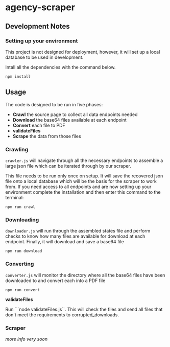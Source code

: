 # agency-scraper

## Development Notes
### Setting up your environment
This project is not designed for deployment, however, it will set up a local database to be used in development. 

Intall all the dependencies with the command below.

```terminal
npm install
```

## Usage
The code is designed to be run in five phases:
- **Crawl** the source page to collect all data endpoints needed 
- **Download** the base64 files available at each endpoint
- **Convert** each file to PDF
- **validateFiles**
- **Scrape** the data from those files


### Crawling
`crawler.js` will navigate through all the necessary endpoints to assemble a large json file which can be iterated through by our scraper.

This file needs to be run only once on setup. It will save the recovered json file onto a local database which will be the basis for the scraper to work from. If you need access to all endpoints and are now setting up your environment complete the installation and then enter this command to the terminal:

```terminal
npm run crawl
```

### Downloading
`downloader.js` will run through the assembled states file and perform checks to know how many files are available for download at each endpoint. Finally, it will download and save a base64 file

```terminal
npm run download
```

### Converting
`converter.js` will monitor the directory where all the base64 files have been downloaded to and convert each into a PDF file

```terminal
npm run convert
```

**validateFiles**

Run ```node validateFiles.js``. This will check the files and send all files that don't meet the requirements to corrupted_downloads.

### Scraper
*more info very soon*

